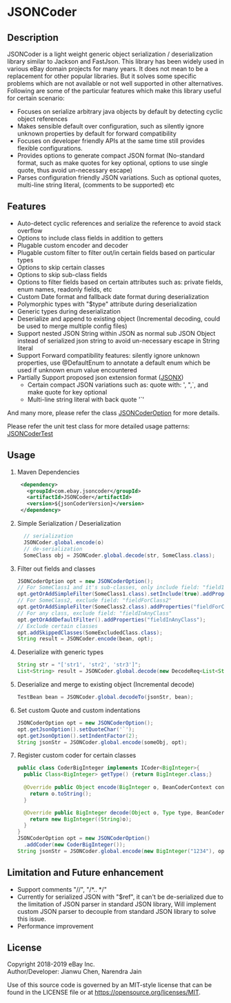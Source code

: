 # JSONCoder

## Description
JSONCoder is a light weight generic object serialization / deserialization library similar to Jackson and FastJson.
This library has been widely used in various eBay domain projects for many years. It does not mean to be a replacement 
for other popular libraries. But it solves some specific problems which are not available or not well supported in other 
alternatives. Following are some of the particular features which make this library useful for certain scenario:
 
* Focuses on serialize arbitrary java objects by default by detecting cyclic object references
* Makes sensible default over configuration, such as silently ignore unknown properties by default for forward compatibility 
* Focuses on developer friendly APIs at the same time still provides flexible configurations.  
* Provides options to generate compact JSON format (No-standard format, such as make quotes for key optional, 
options to use single quote, thus avoid un-necessary escape)
* Parses configuration friendly JSON variations. Such as optional quotes, multi-line string literal, (comments to be supported) etc

## Features
* Auto-detect cyclic references and serialize the reference to avoid stack overflow
* Options to include class fields in addition to getters
* Plugable custom encoder and decoder 
* Plugable custom filter to filter out/in certain fields based on particular types
* Options to skip certain classes
* Options to skip sub-class fields
* Options to filter fields based on certain attributes such as: private fields, enum names, readonly fields, etc
* Custom Date format and fallback date format during deserialization
* Polymorphic types with "$type" attribute during deserialization
* Generic types during deserialization
* Deserialize and append to existing object (Incremental decoding, could be used to merge multiple config files)
* Support nested JSON String within JSON as normal sub JSON Object instead of serialized json string to avoid un-necessary
 escape in String literal
* Support Forward compatibility features: silently ignore unknown properties, use @DefaultEnum to annotate a default enum
which be used if unknown enum value encountered
* Partially Support proposed json extension format ([JSONX](./JSONX.md))
  * Certain compact JSON variations such as: quote with: ', ",`, and make quote for key optional 
  * Multi-line string literal with back quote '`'  

 

And many more, please refer the class [JSONCoderOption](JSONCoder/src/main/java/com/ebay/jsoncoder/JSONCoderOption.java)
for more details. 

Please refer the unit test class for more detailed usage patterns: 
[JSONCoderTest](JSONCoder/src/test/java/com/ebay/jsoncoder/JSONCoderTest.java)

## Usage

1. Maven Dependencies
    ```xml
     <dependency>
       <groupId>com.ebay.jsoncoder</groupId>
       <artifactId>JSONCoder</artifactId>
       <version>${jsonCoderVersion}</version>
     </dependency>
    ````
2. Simple Serialization / Deserialization
    ```java
      // serialization
      JSONCoder.global.encode(o)
      // de-serialization
      SomeClass obj = JSONCoder.global.decode(str, SomeClass.class);
    ```
3. Filter out fields and classes
    ```java
   JSONCoderOption opt = new JSONCoderOption();
    // For SomeClass1 and it's sub-classes, only include field: "field1ForClass1", "field2ForClass1"
    opt.getOrAddSimpleFilter(SomeClass1.class).setInclude(true).addProperties("field1ForClass1", "field2ForClass1");
    // For SomeClass2, exclude field: "fieldForClass2"
    opt.getOrAddSimpleFilter(SomeClass2.class).addProperties("fieldForClass2");
    // For any class, exclude field: "fieldInAnyClass"
    opt.getOrAddDefaultFilter().addProperties("fieldInAnyClass");
    // Exclude certain classes
    opt.addSkippedClasses(SomeExcludedClass.class);
    String result = JSONCoder.encode(bean, opt);

    ```
4. Deserialize with generic types
    ```java
    String str = "['str1', 'str2', 'str3']";
    List<String> result = JSONCoder.global.decode(new DecodeReq<List<String>>(str){});
    ```
5. Deserialize and merge to existing object (Incremental decode)
    ```java
    TestBean bean = JSONCoder.global.decodeTo(jsonStr, bean);
    ```
6. Set custom Quote and custom indentations
    ```java
    JSONCoderOption opt = new JSONCoderOption();
    opt.getJsonOption().setQuoteChar('`');
    opt.getJsonOption().setIndentFactor(2);
    String jsonStr = JSONCoder.global.encode(someObj, opt);
    ```
7. Register custom coder for certain classes
    ```java
    public class CoderBigInteger implements ICoder<BigInteger>{
      public Class<BigInteger> getType() {return BigInteger.class;}
      
      @Override public Object encode(BigInteger o, BeanCoderContext context) {
        return o.toString();
      }
    
      @Override public BigInteger decode(Object o, Type type, BeanCoderContext context) {
        return new BigInteger((String)o);
      }
    }
    JSONCoderOption opt = new JSONCoderOption()
      .addCoder(new CoderBigInteger());
    String jsonStr = JSONCoder.global.encode(new BigInteger("1234"), opt);  
    ```
 
## Limitation and Future enhancement
* Support comments "//", "/*.. */"
* Currently for serialized JSON with "$ref", it can't be de-serialized due to the limitation of JSON parser
in standard JSON library, Will implement custom JSON parser to decouple from standard JSON library to solve
this issue.
* Performance improvement

## License
 
Copyright 2018-2019 eBay Inc. <BR>
Author/Developer: Jianwu Chen, Narendra Jain
 
Use of this source code is governed by an MIT-style license that can be found in the LICENSE file or at https://opensource.org/licenses/MIT.
